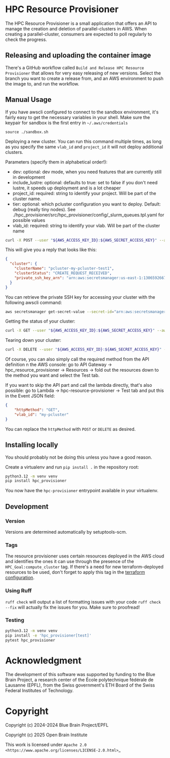 # HPC Resource Provisioner

The HPC Resource Provisioner is a small application that offers an API to manage the creation and deletion of parallel-clusters in AWS. When creating a parallel-cluster, consumers are expected to poll regularly to check the progress.

## Releasing and uploading the container image

There's a GitHub workflow called `Build and Release HPC Resource Provisioner` that allows for very easy releasing of new versions. Select the branch you want to create a release from, and an AWS environment to push the image to, and run the workflow.

## Manual Usage

If you have awscli configured to connect to the sandbox environment, it's fairly easy to get the necessary variables in your shell. Make sure the keypair for sandbox is the first entry in `~/.aws/credentials`

`source ./sandbox.sh`

Deploying a new cluster. You can run this command multiple times, as long as you specify the same `vlab_id` and `project_id` it will not deploy additional clusters.

Parameters (specify them in alphabetical order!):
* dev: optional: dev mode, when you need features that are currently still in development
* include_lustre: optional: defaults to true: set to false if you don't need lustre, it speeds up deployment and is a lot cheaper
* project_id: required: string to identify your project. Will be part of the cluster name.
* tier: optional: which pcluster configuration you want to deploy. Default: debug (really tiny nodes). See ./hpc_provisioner/src/hpc_provisioner/config/_slurm_queues.tpl.yaml for possible values
* vlab_id: required: string to identify your vlab. Will be part of the cluster name

```bash
curl -X POST --user "${AWS_ACCESS_KEY_ID}:${AWS_SECRET_ACCESS_KEY}" --aws-sigv4 "aws:amz:${AWS_REGION}:execute-api" https://${AWS_APIGW_DEPLOY_ID}.execute-api.${AWS_REGION}.amazonaws.com/production/hpc-provisioner/pcluster\?project_id\=test1\&vlab_id\=my-pcluster | jq
```

This will give you a reply that looks like this:
```json
{
  "cluster": {
    "clusterName": "pcluster-my-pcluster-test1",
    "clusterStatus": "CREATE_REQUEST_RECEIVED",
    "private_ssh_key_arn": "arn:aws:secretsmanager:us-east-1:130659266700:secret:pcluster-my-pcluster-test1-T2Aggx"
  }
}
```

You can retrieve the private SSH key for accessing your cluster with the following awscli command:

```bash
aws secretsmanager get-secret-value --secret-id="arn:aws:secretsmanager:us-east-1:130659266700:secret:pcluster-my-pcluster-test1-T2Aggx" | jq -r .SecretString >| secret_key
```

Getting the status of your cluster:

```bash
curl -X GET --user "${AWS_ACCESS_KEY_ID}:${AWS_SECRET_ACCESS_KEY}" --aws-sigv4 "aws:amz:${AWS_REGION}:execute-api" https://${AWS_APIGW_DEPLOY_ID}.execute-api.${AWS_REGION}.amazonaws.com/production/hpc-provisioner/pcluster\?project_id\=test1\&vlab_id\=my-pcluster
```

Tearing down your cluster:

```bash
curl -X DELETE --user "${AWS_ACCESS_KEY_ID}:${AWS_SECRET_ACCESS_KEY}" --aws-sigv4 "aws:amz:${AWS_REGION}:execute-api" https://${AWS_APIGW_DEPLOY_ID}.execute-api.${AWS_REGION}.amazonaws.com/production/hpc-provisioner/pcluster\?project_id\=test1\&vlab_id\=my-pcluster
```

Of course, you can also simply call the required method from the API definition n the AWS console: go to API Gateway -> hpc_resource_provisioner -> Resources -> fold out the resources down to the method you want and select the Test tab.

If you want to skip the API part and call the lambda directly, that's also possible: go to Lambda -> hpc-resource-provisioner -> Test tab and put this in the Event JSON field:

```json
{
    "httpMethod": "GET",
    "vlab_id": "my-pcluster"
}
```

You can replace the `httpMethod` with `POST` or `DELETE` as desired.


## Installing locally

You should probably not be doing this unless you have a good reason.

Create a virtualenv and run `pip install .` in the repository root:

```bash
python3.12 -m venv venv
pip install hpc_provisioner
```

You now have the `hpc-provisioner` entrypoint available in your virtualenv.


## Development

### Version

Versions are determined automatically by setuptools-scm.

### Tags

The resource provisioner uses certain resources deployed in the AWS cloud and identifies the ones it can use through the presence of the `HPC_Goal:compute_cluster` tag. If there's a need for new terraform-deployed resources to be used, don't forget to apply this tag in the [terraform configuration](https://bbpgitlab.epfl.ch/hpc/hpc-resource-provisioner/).

### Using Ruff

`ruff check` will output a list of formatting issues with your code
`ruff check --fix` will actually fix the issues for you. Make sure to proofread!

### Testing

```bash
python3.12 -m venv venv
pip install -e 'hpc_provisioner[test]'
pytest hpc_provisioner
```
# Acknowledgment

The development of this software was supported by funding to the Blue Brain Project,
a research center of the École polytechnique fédérale de Lausanne (EPFL),
from the Swiss government's ETH Board of the Swiss Federal Institutes of Technology.

Copyright
=========

Copyright (c) 2024-2024 Blue Brain Project/EPFL

Copyright (c) 2025 Open Brain Institute

This work is licensed under `Apache 2.0 <https://www.apache.org/licenses/LICENSE-2.0.html>`_
